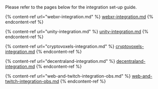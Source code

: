 Please refer to the pages below for the integration set-up guide.

{% content-ref url="webxr-integration.md" %}
[webxr-integration.md](webxr-integration.md)
{% endcontent-ref %}

{% content-ref url="unity-integration.md" %}
[unity-integration.md](unity-integration.md)
{% endcontent-ref %}

{% content-ref url="cryptovoxels-integration.md" %}
[cryptovoxels-integration.md](cryptovoxels-integration.md)
{% endcontent-ref %}

{% content-ref url="decentraland-integration.md" %}
[decentraland-integration.md](decentraland-integration.md)
{% endcontent-ref %}

{% content-ref url="web-and-twitch-integration-obs.md" %}
[web-and-twitch-integration-obs.md](web-and-twitch-integration-obs.md)
{% endcontent-ref %}
